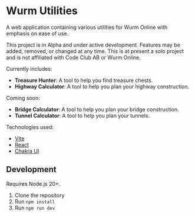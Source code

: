 # Wurm Utilities

A web application containing various utilities for Wurm Online with emphasis on ease of use.

This project is in Alpha and under active development. Features may be added, removed, or changed at any time.
This is at present a solo project and is not affiliated with Code Club AB or Wurm Online.

Currently includes:
- **Treasure Hunter**: A tool to help you find treasure chests.
- **Highway Calculator**: A tool to help you plan your highway construction.

Coming soon:
- **Bridge Calculator**: A tool to help you plan your bridge construction.
- **Tunnel Calculator**: A tool to help you plan your tunnels.


Technologies used:
- [Vite](https://vitejs.dev/)
- [React](https://reactjs.org/)
- [Chakra UI](https://chakra-ui.com/)

## Development

Requires Node.js 20+.

1. Clone the repository
2. Run `npm install`
3. Run `npm run dev`
